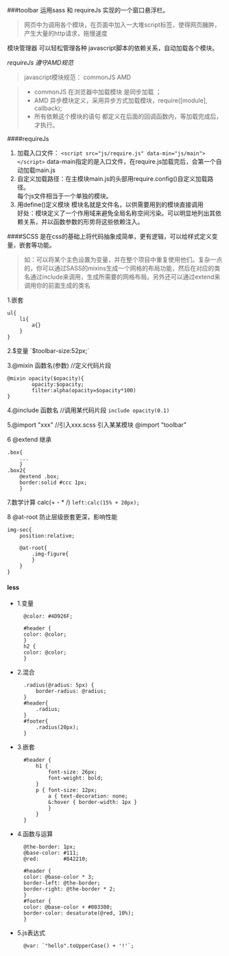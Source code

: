 ###toolbar 
运用sass 和 requireJs 实现的一个窗口悬浮栏。
> 网页中为调用各个模块，在页面中加入一大堆script标签，使得网页臃肿，产生大量的http请求，拖慢速度

模块管理器 可以轻松管理各种 javascript脚本的依赖关系，自动加载各个模块。

*requireJs 遵守AMD规范*
>javascript模块规范：  commonJS AMD

> * commonJS 在浏览器中加载模块 是同步加载 ；
> * AMD 异步模块定义，采用异步方式加载模块，require([module], callback);
> * 所有依赖这个模块的语句 都定义在后面的回调函数内，等加载完成后，才执行。

####requireJs
1. 加载入口文件：
`<script src="js/require.js" data-min="js/main"></script>`
data-main指定的是入口文件，在require.js加载完后，会第一个自动加载main.js
2. 自定义加载路径：在主模块main.js的头部用require.config()自定义加载路径。<br>每个js文件相当于一个单独的模块。
3. 用define()定义模块  模块名就是文件名，以供需要用到的模块直接调用<br>好处：模块定义了一个作用域来避免全局名称空间污染。可以明显地列出其依赖关系，并以函数参数的形势将这些依赖注入。

####SCSS
是在css的基础上将代码抽象成简单，更有逻辑，可以给样式定义变量，嵌套等功能。
>如：可以将某个主色设置为变量，并在整个项目中重复使用他们。复杂一点的，你可以通过SASS的mixins生成一个网格的布局功能，然后在对应的类名通过include来调用，生成所需要的网格布局。另外还可以通过extend来调用你的前面生成的类名

1.嵌套

	ul{
		li{
			a{}
		}
	}	

2.$变量
`$toolbar-size:52px;`

3.@mixin 函数名(参数)      //定义代码片段

	@mixin opacity($opacity){
			opacity:$opacity;
			filter:alpha(opacity=$opacity*100)
	}
	
4.@include 函数名          //调用某代码片段
`include opacity(0.1)`

5.@import "xxx"     //引入xxx.scss   引入某某模块
@import "toolbar"

6 @extend  继承

	.box{
		...
		}
	.box2{
		@extend .box;
		border:solid #ccc 1px;
		}
	

7.数学计算  calc(+ - * /)
`left:calc(15% + 20px);`

8 @at-root 防止层级嵌套更深，影响性能
	
	img-sec{
		position:relative;
		
		@at-root{
			.img-figure{
			}
		}		
	}
	

#### less

* 1.变量

		@color: #4D926F;

		#header {
		color: @color;
		}
		h2 {
		color: @color;
		}

* 2.混合

		.radius(@radius: 5px) {
			border-radius: @radius;
		}
		#header{
			.radius;
		}
		#footer{
			.radius(20px);
		}

* 3.嵌套

		#header {
			h1 {
				font-size: 26px;
				font-weight: bold;
			}
			p { font-size: 12px;
				a { text-decoration: none;
				&:hover { border-width: 1px }
				}
			}
		}

* 4.函数与运算

		@the-border: 1px;
		@base-color: #111;
		@red:        #842210;

		#header {
		color: @base-color * 3;
		border-left: @the-border;
		border-right: @the-border * 2;
		}
		#footer { 
		color: @base-color + #003300;
		border-color: desaturate(@red, 10%);
		}

* 5.js表达式

		@var: `"hello".toUpperCase() + '!'`;